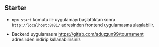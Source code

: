 ## Starter  
* ```npm start``` komutu ile uygulamayı başlattıktan sonra ```http://localhost:8081/``` adresinden frontend uygulamasına ulaşılabilir.


* Backend uygulamasını https://gitlab.com/aduzgun99/tournament adresinden indirip kullanabilirsiniz.



